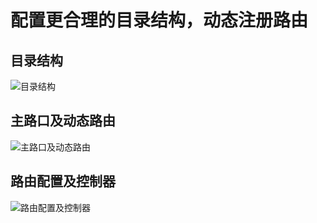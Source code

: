 # 配置更合理的目录结构，动态注册路由

## 目录结构

![目录结构](~@img/Koa/dir.png)

## 主路口及动态路由

![主路口及动态路由](~@img/Koa/router.png)

## 路由配置及控制器

![路由配置及控制器](~@img/Koa/controller.png)
